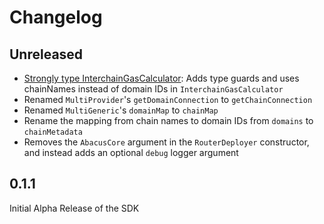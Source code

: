 # Changelog

## Unreleased

- [Strongly type InterchainGasCalculator](https://github.com/abacus-network/abacus-monorepo/pull/433): Adds type guards and uses chainNames instead of domain IDs in `InterchainGasCalculator`
- Renamed `MultiProvider`'s `getDomainConnection` to `getChainConnection`
- Renamed `MultiGeneric`'s `domainMap` to `chainMap`
- Rename the mapping from chain names to domain IDs from `domains` to `chainMetadata`
- Removes the `AbacusCore` argument in the `RouterDeployer` constructor, and instead adds an optional `debug` logger argument

## 0.1.1

Initial Alpha Release of the SDK
